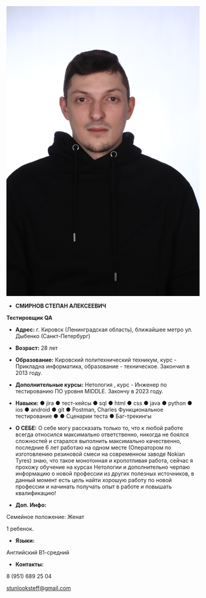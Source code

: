 ![Фото профиля](IMG_4326.JPG)
- **СМИРНОВ СТЕПАН АЛЕКСЕЕВИЧ** 

**Тестировщик QA**

- **Адрес:**
г. Кировск (Ленинградская область), ближайшее метро ул. Дыбенко (Санкт-Петербург)

- **Возраст:** 28 лет
  
- **Образование:**
Кировский политехнический техникум, курс - Прикладна информатика, образование - техническое. Закончил в 2013 году.

- **Дополнительные курсы:** 
Нетология , курс - Инженер по тестированию ПО уровня MIDDLE. Закончу в 2023 году.

- **Навыки:**
● jira
● тест-кейсы
● sql
● html
● css
● java
● python
● ios
● android
● git
● Postman, Charles
Функциональное
тестирование
●
● Сценарии теста
● Баг-трекингы

- **О СЕБЕ:**
О себе могу рассказать только то, что к любой работе
всегда относился максимально ответственно, никогда не
боялся сложностей и старался выполнить максимально
качественно, последние 6 лет работаю на одном месте
(Оператором по изготовлению резиновой смеси на
современном заводе Nokian Tyres) знаю, что такое
монотонная и кропотливая работа, сейчас я прохожу
обучение на курсах Нетологии и дополнительно черпаю
информацию о новой профессии из других полезных
источников, в данный момент есть цель найти хорошую
работу по новой профессии и начинать получать опыт в
работе и повышать квалификацию!

- **Доп. Инфо:**

Семейное положение: Женат

1 ребенок.

- **Языки:**
  
Английский В1-средний

- **Контакты:**

8 (951) 689 25 04

stunlooksteff@gmail.com